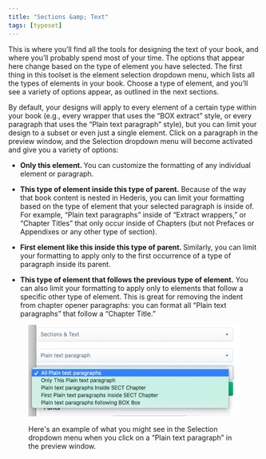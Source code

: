 ```yaml
---
title: "Sections &amp; Text"
tags: [typeset]
---
```

 
<html><body><section data-type="chapter" class="hsecchapter" data-hederis-type="hsecchapter" id="typeset-text-design" data-pi-attrs="id: typeset-text-design; data-tags: typeset;" role="doc-chapter" data-tags="typeset" data-author-name=" " data-book-title=" " title="Sections &amp; Text"><p class="hblkp" data-hederis-type="hblkp" id="pkW0xQE9P">This is where you&#8217;ll find all the tools for designing the text of your book, and where you&#8217;ll probably spend most of your time. The options that appear here change based on the type of element you have selected. The first thing in this toolset is the element selection dropdown menu, which lists all the types of elements in your book. Choose a type of element, and you&#8217;ll see a variety of options appear, as outlined in the next sections.</p><p class="hblkp" data-hederis-type="hblkp" id="pZW4ZwJ1D">By default, your designs will apply to every element of a certain type within your book (e.g., every wrapper that uses the &#8220;BOX extract&#8221; style, or every paragraph that uses the &#8220;Plain text paragraph&#8221; style), but you can limit your design to a subset or even just a single element. Click on a paragraph in the preview window, and the Selection dropdown menu will become activated and give you a variety of options:</p><ul class="hwprbulletlist" data-hederis-type="hwprbulletlist" id="psqQPDc7D"><li class="hblkuli" data-hederis-type="hblkuli" id="lixJhGDjqM"><p class="hblkuli" data-hederis-type="hblklip" id="pGzQCnMpJ"><strong data-hederis-type="hspanstrong" id="porYTMudN">Only this element. </strong>You can customize the formatting of any individual element or paragraph.</p></li><li class="hblkuli" data-hederis-type="hblkuli" id="li6jpOGNZ2"><p class="hblkuli" data-hederis-type="hblklip" id="pyD0BxG6d"><strong class="hspanstrong" data-hederis-type="hspanstrong" id="pC3GcenxZ">This type of element inside this type of parent.</strong> Because of the way that book content is nested in Hederis, you can limit your formatting based on the type of element that your selected paragraph is inside of. For example, &#8220;Plain text paragraphs&#8221; inside of &#8220;Extract wrappers,&#8221; or &#8220;Chapter Titles&#8221; that only occur inside of Chapters (but not Prefaces or Appendixes or any other type of section).</p></li><li class="hblkuli" data-hederis-type="hblkuli" id="liRNAqAvSP"><p class="hblkuli" data-hederis-type="hblklip" id="pEWUj1MAB"><strong class="hspanstrong" data-hederis-type="hspanstrong" id="p08lJAEhH">First element like this inside this type of parent. </strong>Similarly, you can limit your formatting to apply only to the first occurrence of a type of paragraph inside its parent.</p></li><li class="hblkuli" data-hederis-type="hblkuli" id="lidxY436oq"><p class="hblkuli" data-hederis-type="hblklip" id="pTwYcMumQ"><strong class="hspanstrong" data-hederis-type="hspanstrong" id="pRRsmuIS4">This type of element that follows the previous type of element.</strong> You can also limit your formatting to apply only to elements that follow a specific other type of element. This is great for removing the indent from chapter opener paragraphs: you can format all &#8220;Plain text paragraphs&#8221; that follow a &#8220;Chapter Title.&#8221;</p></li></ul><figure class="hwprfig" data-hederis-type="hwprfig" id="pL4r1hpA0"><img data-hederis-type="hblkimg" class="hblkimg" id="pSLcFEoNJ" src="/images/subselectors.png" data-img-src="/images/subselectors.png"/><p class="hblkcaption" data-hederis-type="hblkcaption" id="pZYyyvjMP">Here's an example of what you might see in the Selection dropdown menu when you click on a &#8220;Plain text paragraph&#8221; in the preview window.</p></figure></section></body></html>
